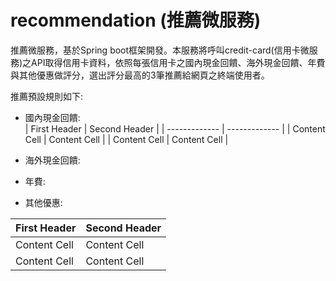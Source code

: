
# recommendation (推薦微服務)

推薦微服務，基於Spring boot框架開發。本服務將呼叫credit-card(信用卡微服務)之API取得信用卡資料，依照每張信用卡之國內現金回饋、海外現金回饋、年費與其他優惠做評分，選出評分最高的3筆推薦給網頁之終端使用者。

推薦預設規則如下:
- 國內現金回饋:  
| First Header  | Second Header |
| ------------- | ------------- |
| Content Cell  | Content Cell  |
| Content Cell  | Content Cell  |

- 海外現金回饋:
- 年費:
- 其他優惠: 

| First Header  | Second Header |
| ------------- | ------------- |
| Content Cell  | Content Cell  |
| Content Cell  | Content Cell  |
